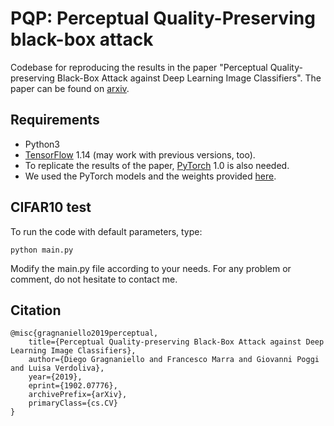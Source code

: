 # PQP: Perceptual Quality-Preserving black-box attack
Codebase for reproducing the results in the paper "Perceptual Quality-preserving Black-Box Attack against Deep Learning Image Classifiers". The paper can be found on [arxiv](http://arxiv.org/abs/1902.07776).

## Requirements
- Python3
- [TensorFlow](http://www.tensorflow.org/) 1.14 (may work with previous versions, too).
- To replicate the results of the paper, [PyTorch](http://pytorch.org) 1.0 is also needed.
- We used the PyTorch models and the weights provided [here](http://github.com/huyvnphan/PyTorch-CIFAR10).

## CIFAR10 test
To run the code with default parameters, type:
```
python main.py
```
Modify the main.py file according to your needs.
For any problem or comment, do not hesitate to contact me.

## Citation
```
@misc{gragnaniello2019perceptual,
    title={Perceptual Quality-preserving Black-Box Attack against Deep Learning Image Classifiers},
    author={Diego Gragnaniello and Francesco Marra and Giovanni Poggi and Luisa Verdoliva},
    year={2019},
    eprint={1902.07776},
    archivePrefix={arXiv},
    primaryClass={cs.CV}
}
```
